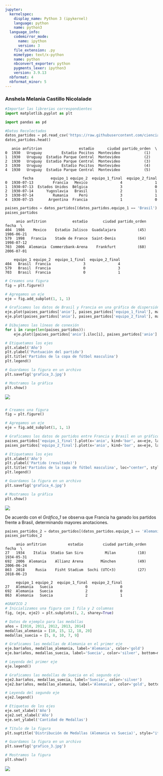 ```yaml
---
jupyter:
  kernelspec:
    display_name: Python 3 (ipykernel)
    language: python
    name: python3
  language_info:
    codemirror_mode:
      name: ipython
      version: 3
    file_extension: .py
    mimetype: text/x-python
    name: python
    nbconvert_exporter: python
    pygments_lexer: ipython3
    version: 3.9.13
  nbformat: 4
  nbformat_minor: 5
---
```


<div class="cell markdown">

### Anshela Melania Castillo Nicolalade

</div>

<div class="cell code" execution_count="3">

``` python
#Importar las librerias correspondientes
import matplotlib.pyplot as plt
```

</div>

<div class="cell code" execution_count="4">

``` python
import pandas as pd
```

</div>

<div class="cell code" execution_count="8">

``` python
#Datos Recolectados
datos_partidos = pd.read_csv('https://raw.githubusercontent.com/cienciadedatos/datos-de-miercoles/master/datos/2019/2019-04-10/partidos.txt', delimiter = "\t")
datos_partidos.head()
```

<div class="output execute_result" execution_count="8">

       anio anfitrion                 estadio      ciudad partido_orden  \
    0  1930   Uruguay         Estadio Pocitos  Montevideo           (1)   
    1  1930   Uruguay  Estadio Parque Central  Montevideo           (2)   
    2  1930   Uruguay  Estadio Parque Central  Montevideo           (3)   
    3  1930   Uruguay         Estadio Pocitos  Montevideo           (4)   
    4  1930   Uruguay  Estadio Parque Central  Montevideo           (5)   

            fecha        equipo_1 equipo_2  equipo_1_final  equipo_2_final  
    0  1930-07-13         Francia   Mexico               4               1  
    1  1930-07-13  Estados Unidos  Bélgica               3               0  
    2  1930-07-14      Yugoslavia   Brasil               2               1  
    3  1930-07-14         Rumania     Perú               3               1  
    4  1930-07-15       Argentina  Francia               1               0  

</div>

</div>

<div class="cell code" execution_count="17">

``` python
paises_partidos = datos_partidos[(datos_partidos.equipo_1 == 'Brasil') & (datos_partidos.equipo_2 == 'Francia')]
paises_partidos
```

<div class="output execute_result" execution_count="17">

         anio anfitrion            estadio       ciudad partido_orden       fecha  \
    404  1986    Mexico    Estadio Jalisco  Guadalajara          (45)  1986-06-21   
    579  1998   Francia    Stade de France  Saint-Denis          (64)  1998-07-12   
    703  2006  Alemania  Commerzbank-Arena    Frankfurt          (60)  2006-07-01   

        equipo_1 equipo_2  equipo_1_final  equipo_2_final  
    404   Brasil  Francia               3               4  
    579   Brasil  Francia               0               3  
    703   Brasil  Francia               0               1  

</div>

</div>

<div class="cell code" execution_count="21">

``` python
# Creamos una figura
fig = plt.figure()

# Agregamos un eje
eje = fig.add_subplot(1, 1, 1)

# Graficamos los datos de Brasil y Francia en una gráfica de dispersión con líneas de conexión
eje.plot(paises_partidos['anio'], paises_partidos['equipo_1_final'], marker='o', label='Brasil')
eje.plot(paises_partidos['anio'], paises_partidos['equipo_2_final'], marker='x', label='Francia')

# Dibujamos las líneas de conexión
for i in range(len(paises_partidos)):
    eje.plot([paises_partidos['anio'].iloc[i], paises_partidos['anio'].iloc[i]], [paises_partidos['equipo_1_final'].iloc[i], paises_partidos['equipo_2_final'].iloc[i]], color='gray', linestyle='--')

# Etiquetamos los ejes
plt.xlabel('Año')
plt.ylabel('Puntuación del partido')
plt.title('Partidos de la copa de fútbol masculina')
plt.legend()

# Guardamos la figura en un archivo
plt.savefig('grafica_3.jpg')

# Mostramos la gráfica
plt.show()
```

<div class="output display_data">

![](884511fc681230d61882d4ac6f63067f3bbde3ed.png)

</div>

</div>

<div class="cell code">

``` python
```

</div>

<div class="cell code" execution_count="27">

``` python
# Creamos una figura
fig = plt.figure()

# Agregamos un eje
eje = fig.add_subplot(1, 1, 1)

# Graficamos los datos de partidos entre Francia y Brasil en un gráfico de barras apiladas
paises_partidos['equipo_1_final'].plot(x='anio', kind='bar', ax=eje, label='Francia', color='blue')
paises_partidos['equipo_2_final'].plot(x='anio', kind='bar', ax=eje, label='Brasil', color='green', bottom=paises_partidos['equipo_1_final'])

# Etiquetamos los ejes
plt.xlabel('Año')
plt.ylabel('Partido (resultado)')
plt.title('Partidos de la copa de fútbol masculina', loc="center", style="italic")
plt.legend()

# Guardamos la figura en un archivo
plt.savefig('grafica_4.jpg')

# Mostramos la gráfica
plt.show()
```

<div class="output display_data">

![](38e0e23066b4d3373571bcedc7282c57b1bd2d80.png)

</div>

</div>

<div class="cell markdown">

De acuerdo con el *Gráfico_1* se observa que Francia ha ganado los
partidos frente a Brasil, determinando mayores anotaciones.

</div>

<div class="cell code" execution_count="28">

``` python
paises_partidos_2 = datos_partidos[(datos_partidos.equipo_1 == 'Alemania') & (datos_partidos.equipo_2 == 'Suecia')]
paises_partidos_2
```

<div class="output execute_result" execution_count="28">

         anio anfitrion          estadio         ciudad partido_orden       fecha  \
    27   1934    Italia  Stadio San Siro          Milan          (10)  1934-05-31   
    692  2006  Alemania    Allianz Arena        München          (49)  2006-06-24   
    863  2018     Rusia    Fisht Stadium  Sochi (UTC+3)          (27)  2018-06-23   

         equipo_1 equipo_2  equipo_1_final  equipo_2_final  
    27   Alemania   Suecia               0               0  
    692  Alemania   Suecia               2               0  
    863  Alemania   Suecia               2               1  

</div>

</div>

<div class="cell code" execution_count="32">

``` python
#GRAFICO 2
# Inicializamos una figura con 1 fila y 2 columnas
fig, (eje, eje2) = plt.subplots(1, 2, sharey=True)

# Datos de ejemplo para las medallas
años = [2010, 2011, 2012, 2013, 2014]
medallas_alemania = [10, 15, 12, 18, 20]
medallas_suecia = [5, 8, 10, 7, 9]

# Graficamos las medallas de Alemania en el primer eje
eje.bar(años, medallas_alemania, label='Alemania', color='gold')
eje.bar(años, medallas_suecia, label='Suecia', color='silver', bottom=medallas_alemania)

# Leyenda del primer eje
eje.legend()

# Graficamos las medallas de Suecia en el segundo eje
eje2.bar(años, medallas_suecia, label='Suecia', color='silver')
eje2.bar(años, medallas_alemania, label='Alemania', color='gold', bottom=medallas_suecia)

# Leyenda del segundo eje
eje2.legend()

# Etiquetas de los ejes
eje.set_xlabel('Año')
eje2.set_xlabel('Año')
eje.set_ylabel('Cantidad de Medallas')

# Título de la figura
plt.suptitle('Distribución de Medallas (Alemania vs Suecia)', style="italic")

# Guardamos la figura en un archivo
plt.savefig('grafico_3.jpg')

# Mostramos la figura
plt.show()
```

<div class="output display_data">

![](330cbb42b8fb12567ab4558281ede69fff40bddc.png)

</div>

</div>
